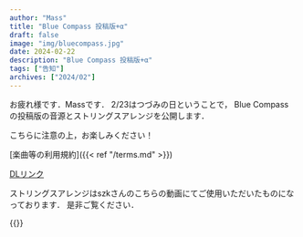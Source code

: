 ```yaml
---
author: "Mass"
title: "Blue Compass 投稿版+α"
draft: false
image: "img/bluecompass.jpg"
date: 2024-02-22
description: "Blue Compass 投稿版+α"
tags: ["告知"]
archives: ["2024/02"]
---
```


お疲れ様です．Massです．
2/23はつづみの日ということで，
Blue Compass の投稿版の音源とストリングスアレンジを公開します．

こちらに注意の上，お楽しみください！

[楽曲等の利用規約]({{< ref "/terms.md" >}})

[DLリンク](https://www.dropbox.com/scl/fo/3uqlc87srdv29k7ree5s6/h?rlkey=ozsrd7fyj0h3hkw8yfypsxfeo&dl=0)

ストリングスアレンジはszkさんのこちらの動画にてご使用いただいたものになっております．
是非ご覧ください．

{{<nicovideo sm42882530>}}
